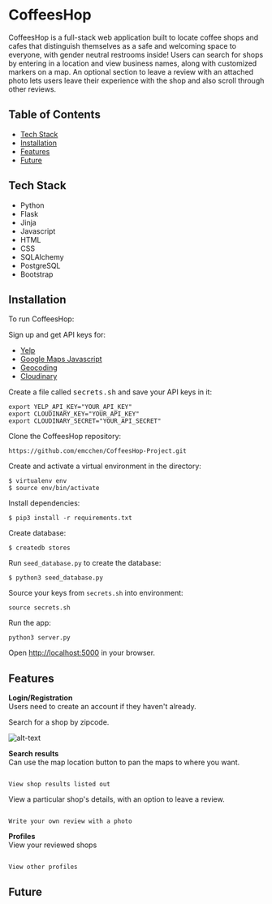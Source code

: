 # CoffeesHop
CoffeesHop is a full-stack web application built to locate coffee shops and cafes that distinguish themselves as a safe and welcoming space to everyone, with gender neutral restrooms inside! Users can search for shops by entering in a location and view business names, along with customized markers on a map. An optional section to leave a review with an attached photo lets users leave their experience with the shop and also scroll through other reviews.

## Table of Contents
* [Tech Stack](#technologiesused)
* [Installation](#installation)
* [Features](#features)
* [Future](#future)

## <a name="technologiesused"></a>Tech Stack

* Python
* Flask
* Jinja
* Javascript
* HTML
* CSS
* SQLAlchemy
* PostgreSQL
* Bootstrap

## <a name="installation"></a>Installation

To run CoffeesHop:

Sign up and get API keys for:
* [Yelp](https://www.yelp.com/developers/documentation/v3/business_search)
* [Google Maps Javascript](https://developers.google.com/maps/documentation/javascript/tutorial)
* [Geocoding](https://developers.google.com/maps/documentation/geocoding/overview)
* [Cloudinary](https://cloudinary.com/)

Create a file called <kbd>secrets.sh</kbd> and save your API keys in it:
```
export YELP_API_KEY="YOUR_API_KEY"
export CLOUDINARY_KEY="YOUR_API_KEY"
export CLOUDINARY_SECRET="YOUR_API_SECRET"
```

Clone the CoffeesHop repository:
```
https://github.com/emcchen/CoffeesHop-Project.git
```

Create and activate a virtual environment in the directory:
```
$ virtualenv env
$ source env/bin/activate
```

Install dependencies:
```
$ pip3 install -r requirements.txt
```

Create database:
```
$ createdb stores
```

Run `seed_database.py` to create the database:
```
$ python3 seed_database.py
```

Source your keys from `secrets.sh` into environment:
```
source secrets.sh
```

Run the app:
```
python3 server.py
```

Open [http://localhost:5000](http://localhost:5000) in your browser.


## <a name="features"></a>Features
**Login/Registration** <br>
Users need to create an account if they haven't already.

Search for a shop by zipcode.

![alt-text](https://github.com/emcchen/CoffeesHop-Project/blob/main/static/img/gifs/zip_search.gif) 


**Search results** <br>
Can use the map location button to pan the maps to where you want.
~~~~~~~~~~~~~~~~~~

View shop results listed out
~~~~~~~~~~~~~~~~~~

View a particular shop's details, with an option to leave a review.
~~~~~~~~~~~~~~~~~~

Write your own review with a photo
~~~~~~~~~~~~~~~~~~

**Profiles** <br>
View your reviewed shops
~~~~~~~~~~~~~~~~~~

View other profiles
~~~~~~~~~~~~~~~~~~



## <a name="future"></a>Future